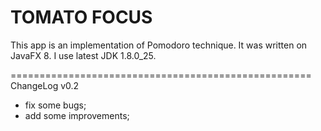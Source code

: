 TOMATO FOCUS
====================================================

This app is an implementation of Pomodoro technique.
It was written on JavaFX 8.
I use latest JDK 1.8.0_25.

====================================================
ChangeLog
v0.2
- fix some bugs;
- add some improvements;